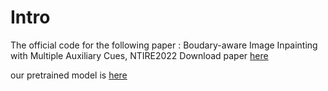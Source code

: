 # Intro
The official code for the following paper :
Boudary-aware Image Inpainting with Multiple Auxiliary Cues, NTIRE2022
Download paper [here](https://openaccess.thecvf.com/content/CVPR2022W/NTIRE/papers/Yamashita_Boundary-Aware_Image_Inpainting_With_Multiple_Auxiliary_Cues_CVPRW_2022_paper.pdf)





our pretrained model is [here](https://drive.google.com/drive/folders/1GOGqqkOKjS3N2aXRe_7tynJ58gDfJIme?usp=sharing)
